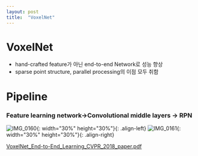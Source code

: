 ```yaml
---
layout: post
title:  "VoxelNet"
---
```


# VoxelNet



- hand-crafted feature가 아닌 end-to-end Network로 성능 향상
- sparse point structure, parallel processing의 이점 모두 취함



# **Pipeline**





### Feature learning network→Convolutional middle layers → RPN






![IMG_0160](https://github.com/johook/Codingtest/assets/116954375/84a16d52-df26-4f20-96d0-a60e3d690c0f){: width="30%" height="30%"}{: .align-left}
![IMG_0161](https://github.com/johook/Codingtest/assets/116954375/59e1c7d5-dab0-42ac-a01b-8fbb7d0cb2d2){: width="30%" height="30%"}{: .align-right}








[VoxelNet_End-to-End_Learning_CVPR_2018_paper.pdf](https://github.com/johook/Codingtest/files/11521146/VoxelNet_End-to-End_Learning_CVPR_2018_paper.pdf)
